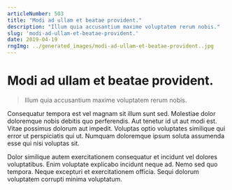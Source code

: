```yaml
---
articleNumber: 503
title: "Modi ad ullam et beatae provident."
description: "Illum quia accusantium maxime voluptatem rerum nobis."
slug: 'modi-ad-ullam-et-beatae-provident.'
date: 2019-04-19
rngImg: ../generated_images/modi-ad-ullam-et-beatae-provident..jpg
---
```


# Modi ad ullam et beatae provident.

> Illum quia accusantium maxime voluptatem rerum nobis.

Consequatur tempora est vel magnam sit illum sunt sed. Molestiae dolor doloremque nobis debitis quo perferendis. Aut tenetur id ut aut modi est. Vitae possimus dolorum aut impedit. Voluptas optio voluptates similique qui error ut perspiciatis qui ut. Numquam doloremque ipsum soluta assumenda esse qui nisi voluptas sit.
 Dolor similique autem exercitationem consequatur et incidunt vel dolores voluptatibus. Enim voluptate explicabo incidunt neque ad. Nemo sed quo tempora. Neque excepturi et exercitationem officia. Sequi dolorum voluptatem corrupti minima voluptatum.
